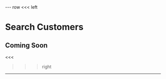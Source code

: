 --- row
<<< left
# Search Customers
## Coming Soon
<<<

>>> right
<!-- include(../api-ref-snippet.md) -->
>>>
---

<!-- include(../support.md) -->

